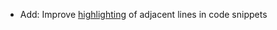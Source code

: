 * Add: Improve [highlighting](snippets/external-code-snippets#highlights) of adjacent lines in code snippets 